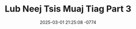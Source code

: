---
layout: movie-video-data
date: 2025-03-01 21:25:08 -0774
categories: movie

# Site Attributes
title: "Lub Neej Tsis Muaj Tiag Part 3"
permalink: "/movie/Lub_Neej_Tsis_Muaj_Tiag_Part_3"

# Movie Attributes
synopsis: "Qub neeg coj qub siab, tus qub tsis txaus tseem cav tau tus tshiab, txoj kev lwj siab thiaj muaj tsis tag. Maiv Kub thiaj dua rhe me nplooj siab tseg. Txawm yuav mob siab luaj twg los thiaj ua ib siab. Tsoom niam txiv kwv tij neej tsa sawv daws, nej soj qab saib mus seb nkawv lub neej puas muaj tiag. "
producer: "Star Picture Studio"
director: "Chong Yang"
writer: ""
video_link: ""
genre: "Drama"
year: "2001"
release_type: "VHS"
storage: "Center for Hmong Studies"
thumbnail: "/assets/images/movie_thumbnails/Lub Neej Tsis Muaj Tiag Part 3.jpeg"
publishing_company: "Star Picture Studio"

# Sequels + Parts
base_movie: ""
total_parts: 0
sequel: ""

# Movie Cast
cast:
- name: "Amee Moua"
- name: "Alain Yang"
- name: "Alisa Xiong"
- name: "Sunshine Vang"
- name: "Susan Fang"
- name: "Xai Moua"
- name: "Xeng Toua Vang"
- name: "Khu Her"
---